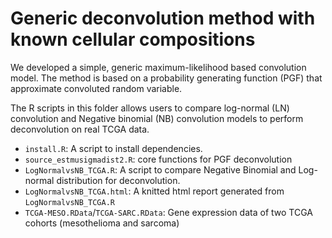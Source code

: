 

# Generic deconvolution method with known cellular compositions

We developed a simple, generic maximum-likelihood based convolution model. 
The method is based on a probability generating function (PGF) that approximate convoluted random variable.

The R scripts in this folder allows users to compare log-normal (LN) convolution and Negative binomial (NB) convolution models to perform deconvolution on real TCGA data.

- `install.R`: A script to install dependencies.
- `source_estmusigmadist2.R`: core functions for PGF deconvolution
- `LogNormalvsNB_TCGA.R`: A script to compare Negative Binomial and Log-normal distribution for deconvolution.
- `LogNormalvsNB_TCGA.html`: A knitted html report generated from `LogNormalvsNB_TCGA.R`
- `TCGA-MESO.RData`/`TCGA-SARC.RData`: Gene expression data of two TCGA cohorts (mesothelioma and sarcoma)
